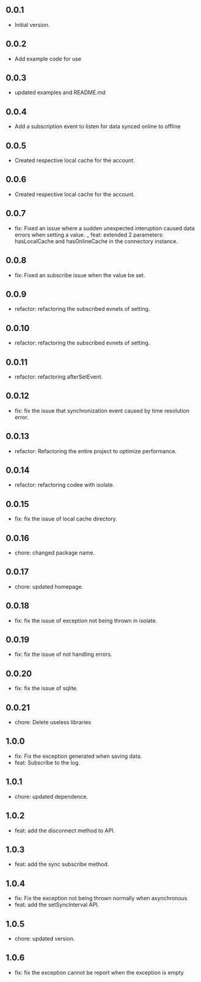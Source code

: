 ## 0.0.1
- Initial version.

## 0.0.2
- Add example code for use

## 0.0.3
- updated examples and README.md

## 0.0.4
- Add a subscription event to listen for data synced online to offline

## 0.0.5
- Created respective local cache for the account.

## 0.0.6
- Created respective local cache for the account.

## 0.0.7
- fix: Fixed an issue where a sudden unexpected interuption caused data errors when setting a value.
_ feat: extended 2 parameters: hasLocalCache and hasOnlineCache in the connectory instance.
  
## 0.0.8
- fix: Fixed an subscribe issue when the value be set.

## 0.0.9
- refactor: refactoring the subscribed  evnets of setting.

## 0.0.10
- refactor: refactoring the subscribed  evnets of setting.

## 0.0.11
- refactor: refactoring afterSetEvent.

## 0.0.12
- fix: fix the issue that synchronization event caused by time resolution error.

## 0.0.13
- refactor: Refactoring the entire project to optimize performance.

## 0.0.14
- refactor: refactoring codee with isolate.

## 0.0.15
- fix: fix the issue of local cache directory.

## 0.0.16
- chore: changed package name.

## 0.0.17
- chore: updated homepage.

## 0.0.18
- fix: fix the issue of exception not being thrown in isolate.

## 0.0.19
- fix: fix the issue of not handling errors.

## 0.0.20
- fix: fix the issue of sqlite.

## 0.0.21
- chore: Delete useless libraries

## 1.0.0
- fix: Fix the exception generated when saving data.
- feat: Subscribe to the log.

## 1.0.1
- chore: updated dependence.

## 1.0.2
- feat: add the disconnect method to API.

## 1.0.3
- feat: add the sync subscribe method.

## 1.0.4
- fix: Fix the exception not being thrown normally when asynchronous
- feat: add the setSyncInterval API.

## 1.0.5

- chore: updated version.

## 1.0.6

- fix: fix the exception cannot be report when the exception is empty
